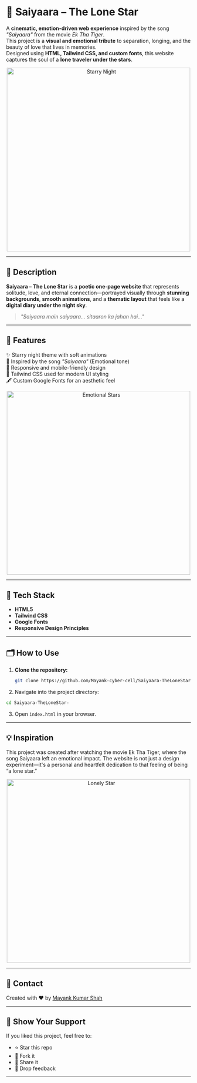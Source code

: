 # 🌌 Saiyaara – The Lone Star

A **cinematic, emotion-driven web experience** inspired by the song *"Saiyaara"* from the movie *Ek Tha Tiger*.  
This project is a **visual and emotional tribute** to separation, longing, and the beauty of love that lives in memories.  
Designed using **HTML, Tailwind CSS, and custom fonts**, this website captures the soul of a **lone traveler under the stars**.

<p align="center">
  <img src="https://media.giphy.com/media/xT9IgvEZg8zJ6sRWhW/giphy.gif" width="500" alt="Starry Night">
</p>

---

## 📅 Description

**Saiyaara – The Lone Star** is a **poetic one-page website** that represents solitude, love, and eternal connection—portrayed visually through **stunning backgrounds**, **smooth animations**, and a **thematic layout** that feels like a **digital diary under the night sky**.

> *"Saiyaara main saiyaara... sitaaron ka jahan hai..."*  

---

## 🚀 Features

✨ Starry night theme with soft animations  
🎵 Inspired by the song *"Saiyaara"* (Emotional tone)  
📱 Responsive and mobile-friendly design  
🎨 Tailwind CSS used for modern UI styling  
🖋️ Custom Google Fonts for an aesthetic feel  

<p align="center">
  <img src="https://media.giphy.com/media/l4HodBpDmoMA5p9bG/giphy.gif" width="500" alt="Emotional Stars">
</p>

---

## 🔧 Tech Stack

- **HTML5**  
- **Tailwind CSS**  
- **Google Fonts**  
- **Responsive Design Principles**

---

## 🗂️ How to Use

1. **Clone the repository:**
   ```bash
   git clone https://github.com/Mayank-cyber-cell/Saiyaara-TheLoneStar-.git
   ```

2. Navigate into the project directory:

```bash
cd Saiyaara-TheLoneStar-
```

3. Open `index.html` in your browser.

---

## 💡 Inspiration

This project was created after watching the movie Ek Tha Tiger, where the song Saiyaara left an emotional impact.
The website is not just a design experiment—it's a personal and heartfelt dedication to that feeling of being “a lone star.”

<p align="center"> <img src="https://media.giphy.com/media/3o6ZsYm5P38OUhAjVe/giphy.gif" width="500" alt="Lonely Star"> </p>

---


## 📩 Contact

Created with ❤️ by [Mayank Kumar Shah](https://github.com/Mayank-cyber-cell)

---

## 🌟 Show Your Support

If you liked this project, feel free to:

* ⭐ Star this repo
* 🍛 Fork it
* 🙌 Share it
* 🤍 Drop feedback

---
